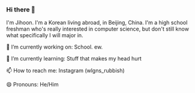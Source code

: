 ### Hi there 👋

<!--
**jihoonmoon122/jihoonmoon122** is a ✨ _special_ ✨ repository because its `README.md` (this file) appears on your GitHub profile.

Here are some ideas to get you started:

- 🔭 I’m currently working on ...
- 🌱 I’m currently learning ...
- 👯 I’m looking to collaborate on ...
- 🤔 I’m looking for help with ...
- 💬 Ask me about ...
- 📫 How to reach me: ...
- 😄 Pronouns: ...
- ⚡ Fun fact: ...
-->

I'm Jihoon. I'm a Korean living abroad, in Beijing, China. I'm a high school freshman who's really interested in computer science, but don't still know what specifically I will major in.

🔭 I’m currently working on: School. ew.

🌱 I’m currently learning: Stuff that makes my head hurt

📫 How to reach me: Instagram (wlgns_rubbish)

😄 Pronouns: He/Him

